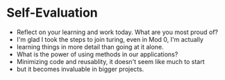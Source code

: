 # Self-Evaluation

- Reflect on your learning and work today. What are you most proud of?
- I'm glad I took the steps to join turing, even in Mod 0, I'm actually
- learning things in more detail than going at it alone.
- What is the power of using methods in our applications?
- Minimizing code and reusablity, it doesn't seem like much to start
- but it becomes invaluable in bigger projects.